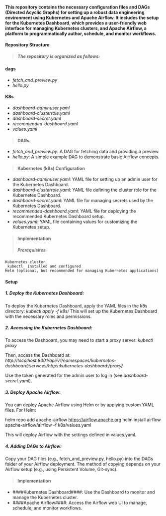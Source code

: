 #### This repository contains the necessary configuration files and DAGs (Directed Acyclic Graphs) for setting up a robust data engineering environment using Kubernetes and Apache Airflow. It includes the setup for the Kubernetes Dashboard, which provides a user-friendly web interface for managing Kubernetes clusters, and Apache Airflow, a platform to programmatically author, schedule, and monitor workflows.

#### Repository Structure
> ##### The repository is organized as follows:

#### dags
 + _fetch_and_preview.py_
 + _hello.py_
#### K8s
 + _dashboard-adminuser.yaml_
 + _dashboard-clusterrole.yaml_
 + _dashboard-secret.yaml_
 + _recommended-dashboard.yaml_
 + _values.yaml_

> #### DAGs
+ _fetch_and_preview.py_: A DAG for fetching data and providing a preview.
+ _hello.py_: A simple example DAG to demonstrate basic Airflow concepts.

> #### Kubernetes (k8s) Configuration
+ _dashboard-adminuser.yaml_: YAML file for setting up an admin user for the Kubernetes Dashboard.
+ _dashboard-clusterrole.yaml_: YAML file defining the cluster role for the Kubernetes Dashboard.
+ _dashboard-secret.yaml_: YAML file for managing secrets used by the Kubernetes Dashboard.
+ _recommended-dashboard.yaml_: YAML file for deploying the recommended Kubernetes Dashboard setup.
+ _values.yaml_: YAML file containing values for customizing the Kubernetes setup.

> #### Implementation
> ##### Prerequisites
    Kubernetes cluster_
    _kubectl_ installed and configured
    Helm (optional, but recommended for managing Kubernetes applications)
#### Setup
##### 1. Deploy the Kubernetes Dashboard:
To deploy the Kubernetes Dashboard, apply the YAML files in the k8s directory:
  _kubectl apply -f k8s/_
 This will set up the Kubernetes Dashboard with the necessary roles and permissions.

##### 2. Accessing the Kubernetes Dashboard:
To access the Dashboard, you may need to start a proxy server:
 _kubectl proxy_

 Then, access the Dashboard at: _http://localhost:8001/api/v1/namespaces/kubernetes-dashboard/services/https:kubernetes-dashboard:/proxy/._

 Use the token generated for the admin user to log in (see _dashboard-secret.yaml_).

 ##### 3. Deploy Apache Airflow:
 You can deploy Apache Airflow using Helm or by applying custom YAML files. For Helm:

 helm repo add apache-airflow https://airflow.apache.org
 helm install airflow apache-airflow/airflow -f k8s/values.yaml

 This will deploy Airflow with the settings defined in values.yaml.

  ##### 4. Adding DAGs to Airflow:
  Copy your DAG files (e.g., fetch_and_preview.py, hello.py) into the DAGs folder of your Airflow deployment. The method of copying depends on your Airflow setup (e.g., using Persistent Volume, Git-sync).

> #### Implementation
  + ####Kubernetes Dashboard####: Use the Dashboard to monitor and manage the Kubernetes cluster.
  + ####Apache Airflow####: Access the Airflow web UI to manage, schedule, and monitor workflows.

 


